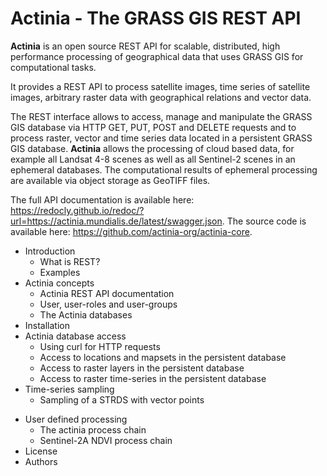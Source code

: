 # Actinia - The GRASS GIS REST API

**Actinia** is an open source REST API for scalable, distributed, high
performance processing of geographical data that uses GRASS GIS for
computational tasks.

It provides a REST API to process satellite images, time series of
satellite images, arbitrary raster data with geographical relations and
vector data.

The REST interface allows to access, manage and manipulate the GRASS GIS
database via HTTP GET, PUT, POST and DELETE requests and to process
raster, vector and time series data located in a persistent GRASS GIS
database. **Actinia** allows the processing of cloud based data, for
example all Landsat 4-8 scenes as well as all Sentinel-2 scenes in an
ephemeral databases. The computational results of ephemeral processing
are available via object storage as GeoTIFF files.

The full API documentation is available here: <https://redocly.github.io/redoc/?url=https://actinia.mundialis.de/latest/swagger.json>.
The source code is available here: <https://github.com/actinia-org/actinia-core>.

- Introduction
  - What is REST?
  - Examples
- Actinia concepts
  - Actinia REST API documentation
  - User, user-roles and user-groups
  - The Actinia databases
- Installation
- Actinia database access
  - Using curl for HTTP requests
  - Access to locations and mapsets in the persistent database
  - Access to raster layers in the persistent database
  - Access to raster time-series in the persistent database
- Time-series sampling
  - Sampling of a STRDS with vector points

<!---
* Landsat NDVI computation
* Sentinel-2 NDVI computation
-->

- User defined processing
  - The actinia process chain
  - Sentinel-2A NDVI process chain
- License
- Authors
